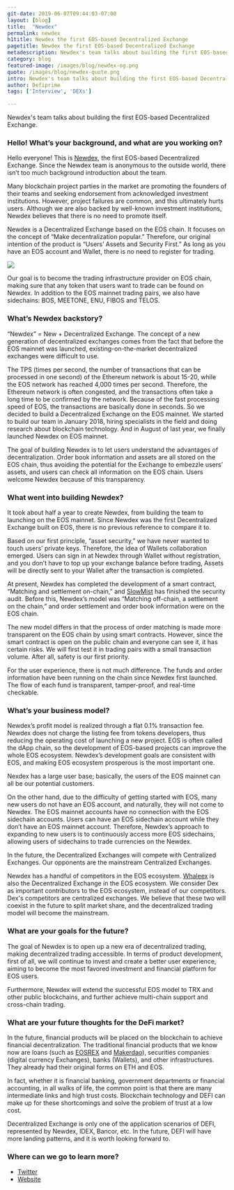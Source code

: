 ```yaml
---
git-date: 2019-06-07T09:44:03-07:00
layout: [blog]
title:  "Newdex"
permalink: newdex
h1title: Newdex the first EOS-based Decentralized Exchange
pagetitle: Newdex the first EOS-based Decentralized Exchange  
metadescription: Newdex's team talks about building the first EOS-based Decentralized Exchange.
category: blog
featured-image: /images/blog/newdex-og.png
quote: /images/blog/newdex-quote.png
intro: Newdex's team talks about building the first EOS-based Decentralized Exchange.
author: Defiprime
tags: ['Interview', 'DEXs']

---
```

Newdex's team talks about building the first EOS-based Decentralized Exchange.

### Hello! What’s your background, and what are you working on?

Hello everyone! This is [Newdex](https://newdex.io/), the first EOS-based Decentralized Exchange. Since the Newdex team is anonymous to the outside world, there isn’t too much background introduction about the team.

Many blockchain project parties in the market are promoting the founders of their teams and seeking endorsement from acknowledged investment institutions. However, project failures are common, and this ultimately hurts users. Although we are also backed by well-known investment institutions, Newdex believes that there is no need to promote itself.

Newdex is a Decentralized Exchange based on the EOS chain. It focuses on the concept of “Make decentralization popular.” Therefore, our original intention of the product is “Users’ Assets and Security First.” As long as you have an EOS account and Wallet, there is no need to register for trading.  

![](/images/blog/newdex1.png)

Our goal is to become the trading infrastructure provider on EOS chain, making sure that any token that users want to trade can be found on Newdex. In addition to the EOS mainnet trading pairs, we also have sidechains: BOS, MEETONE, ENU, FIBOS and TELOS.

### What’s Newdex backstory?

“Newdex” = New + Decentralized Exchange. The concept of a new generation of decentralized exchanges comes from the fact that before the EOS mainnet was launched, existing-on-the-market decentralized exchanges were difficult to use.

The TPS (times per second, the number of transactions that can be processed in one second) of the Ethereum network is about 15-20, while the EOS network has reached 4,000 times per second. Therefore, the Ethereum network is often congested, and the transactions often take a long time to be confirmed by the network. Because of the fast processing speed of EOS, the transactions are basically done in seconds.
So we decided to build a Decentralized Exchange on the EOS mainnet. We started to build our team in January 2018, hiring specialists in the field and doing research about blockchain technology. And in August of last year, we finally launched Newdex on EOS mainnet.

The goal of building Newdex is to let users understand the advantages of decentralization. Order book information and assets are all stored on the EOS chain, thus avoiding the potential for the Exchange to embezzle users’ assets, and users can check all information on the EOS chain. Users welcome Newdex because of this transparency.

### What went into building Newdex?

It took about half a year to create Newdex, from building the team to launching on the EOS mainnet. Since Newdex was the first Decentralized Exchange built on EOS, there is no previous reference to compare it to.

Based on our first principle, “asset security,” we have never wanted to touch users’ private keys. Therefore, the idea of Wallets collaboration emerged. Users can sign in at Newdex through Wallet without registration, and you don’t have to top up your exchange balance before trading, Assets will be directly sent to your Wallet after the transaction is completed.

At present, Newdex has completed the development of a smart contract, “Matching and settlement on-chain,” and [SlowMist](https://www.slowmist.com/en/) has finished the security audit. Before this, Newdex’s model was “Matching off-chain, a settlement on the chain,” and order settlement and order book information were on the EOS chain.

The new model differs in that the process of order matching is made more transparent on the EOS chain by using smart contracts. However, since the smart contract is open on the public chain and everyone can see it, it has certain risks. We will first test it in trading pairs with a small transaction volume. After all, safety is our first priority.

For the user experience, there is not much difference. The funds and order information have been running on the chain since Newdex first launched. The flow of each fund is transparent, tamper-proof, and real-time checkable.

### What’s your business model?

Newdex’s profit model is realized through a flat 0.1% transaction fee. Newdex does not charge the listing fee from tokens developers, thus reducing the operating cost of launching a new project. EOS is often called the dApp chain, so the development of EOS-based projects can improve the whole EOS ecosystem. Newdex’s development goals are consistent with EOS, and making EOS ecosystem prosperous is the most important one.

Nexdex has a large user base; basically, the users of the EOS mainnet can all be our potential customers.

On the other hand, due to the difficulty of getting started with EOS, many new users do not have an EOS account, and naturally, they will not come to Newdex. The EOS mainnet accounts have no connection with the EOS sidechain accounts. Users can have an EOS sidechain account while they don’t have an EOS mainnet account. Therefore, Newdex’s approach to expanding to new users is to continuously access more EOS sidechains, allowing users of sidechains to trade currencies on the Newdex.

In the future, the Decentralized Exchanges will compete with Centralized Exchanges. Our opponents are the mainstream Centralized Exchanges.

Newdex has a handful of competitors in the EOS ecosystem. [Whaleex](https://www.whaleex.com) is also the Decentralized Exchange in the EOS ecosystem. We consider Dex as important contributors to the EOS ecosystem, instead of our competitors. Dex's competitors are centralized exchanges. We believe that these two will coexist in the future to split market share, and the decentralized trading model will become the mainstream.

### What are your goals for the future?

The goal of Newdex is to open up a new era of decentralized trading, making decentralized trading accessible. In terms of product development, first of all, we will continue to invest and create a better user experience, aiming to become the most favored investment and financial platform for EOS users.

Furthermore, Newdex will extend the successful EOS model to TRX and other public blockchains, and further achieve multi-chain support and cross-chain trading.

### What are your future thoughts for the DeFi market?

In the future, financial products will be placed on the blockchain to achieve financial decentralization. The traditional financial products that we know now are loans (such as [EOSREX](https://eosrex.io) and [Makerdao](https://makerdao.com/)), securities companies (digital currency Exchanges), banks (Wallets), and other infrastructures. They already had their original forms on ETH and EOS.

In fact, whether it is financial banking, government departments or financial accounting, in all walks of life, the common point is that there are many intermediate links and high trust costs. Blockchain technology and DEFI can make up for these shortcomings and solve the problem of trust at a low cost.

Decentralized Exchange is only one of the application scenarios of DEFI, represented by Newdex, IDEX, Bancor, etc. In the future, DEFI will have more landing patterns, and it is worth looking forward to.

### Where can we go to learn more?

- [Twitter](https://twitter.com/NewdexOfficial)
- [Website](https://newdex.io/)
